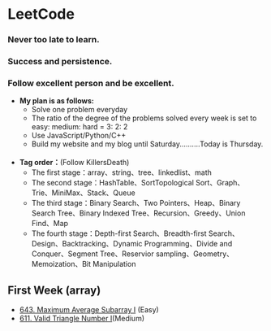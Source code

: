 # LeetCode
### Never too late to learn. 
### Success and persistence.
### Follow excellent person and be excellent.

- **My plan is as follows:**
  - Solve one problem everyday
  - The ratio of the degree of the problems solved every week is set to easy: medium: hard = 3: 2: 2
  - Use JavaScript/Python/C++
  - Build my website and my blog until Saturday..........Today is Thursday.
  
- **Tag order：**(Follow KillersDeath)
  - The first stage：array、string、tree、linkedlist、math
  - The second stage：HashTable、SortTopological Sort、Graph、Trie、MiniMax、Stack、Queue
  - The third stage：Binary Search、Two Pointers、Heap、Binary Search Tree、Binary Indexed Tree、Recursion、Greedy、Union Find、Map
  - The fourth stage：Depth-first Search、Breadth-first Search、Design、Backtracking、Dynamic Programming、Divide and Conquer、Segment Tree、Reservior sampling、Geometry、Memoization、Bit Manipulation
  
## First Week (array)
- [643. Maximum Average Subarray I](https://leetcode.com/problems/maximum-average-subarray-i/description/) (Easy)
- [611. Valid Triangle Number I](https://leetcode.com/problems/valid-triangle-number/description/)(Medium)
